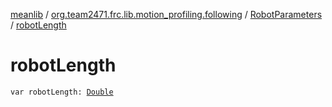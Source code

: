 [meanlib](../../index.md) / [org.team2471.frc.lib.motion_profiling.following](../index.md) / [RobotParameters](index.md) / [robotLength](./robot-length.md)

# robotLength

`var robotLength: `[`Double`](https://kotlinlang.org/api/latest/jvm/stdlib/kotlin/-double/index.html)